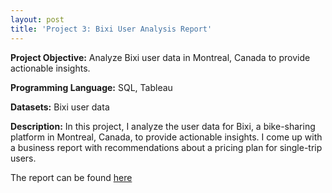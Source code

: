 ```yaml
---
layout: post
title: 'Project 3: Bixi User Analysis Report' 
---
```

**Project Objective:** Analyze Bixi user data in Montreal, Canada to provide actionable insights.

**Programming Language:** SQL, Tableau 

**Datasets:** Bixi user data

**Description:**
In this project, I analyze the user data for Bixi, a bike-sharing platform in Montreal, Canada, to provide actionable insights. I come up with a business report with recommendations about a pricing plan for single-trip users. 

The report can be found [here](https://github.com/ylhuang43/Data_Analysis_Report_Sample)

